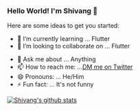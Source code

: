 ### Hello World! I'm Shivang 👋


Here are some ideas to get you started:

<!--- 🔭 I’m currently working on ... -->
- 🌱 I’m currently learning ... Flutter
- 👯 I’m looking to collaborate on ... Flutter
<!--- 🤔 I’m looking for help with ... -->
- 💬 Ask me about ... Anything
- 📫 How to reach me: ...[DM me on Twitter](https://twitter.com/xShikumix)
- 😄 Pronouns: ... He/Him
- ⚡ Fun fact: ... It's not funny

[![Shivang's github stats](https://github-readme-stats.vercel.app/api?username=shikumi-0)](https://github.com/anuraghazra/github-readme-stats)
